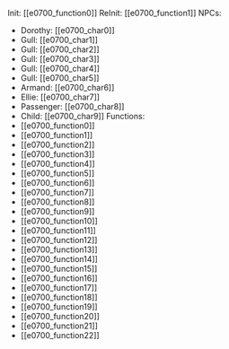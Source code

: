 Init: [[e0700_function0]]
ReInit: [[e0700_function1]]
NPCs:
- Dorothy: [[e0700_char0]]
- Gull: [[e0700_char1]]
- Gull: [[e0700_char2]]
- Gull: [[e0700_char3]]
- Gull: [[e0700_char4]]
- Gull: [[e0700_char5]]
- Armand: [[e0700_char6]]
- Ellie: [[e0700_char7]]
- Passenger: [[e0700_char8]]
- Child: [[e0700_char9]]
Functions:
- [[e0700_function0]]
- [[e0700_function1]]
- [[e0700_function2]]
- [[e0700_function3]]
- [[e0700_function4]]
- [[e0700_function5]]
- [[e0700_function6]]
- [[e0700_function7]]
- [[e0700_function8]]
- [[e0700_function9]]
- [[e0700_function10]]
- [[e0700_function11]]
- [[e0700_function12]]
- [[e0700_function13]]
- [[e0700_function14]]
- [[e0700_function15]]
- [[e0700_function16]]
- [[e0700_function17]]
- [[e0700_function18]]
- [[e0700_function19]]
- [[e0700_function20]]
- [[e0700_function21]]
- [[e0700_function22]]
